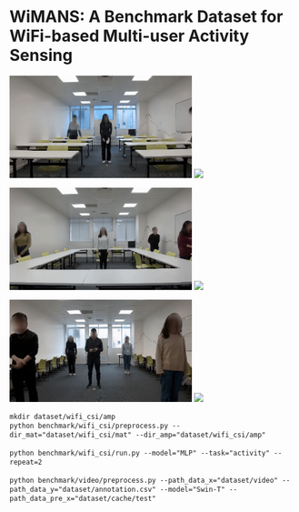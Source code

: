 # WiMANS: A Benchmark Dataset for WiFi-based Multi-user Activity Sensing





<img src="visualize/video_act_30_25.gif" height="180" title="hahahahahaha"/>  <img src="visualize/wifi_csi_act_30_25.gif" height="180"/>




<img src="visualize/video_act_49_41.gif" height="180"/>  <img src="visualize/wifi_csi_act_49_41.gif" height="180"/>




<img src="visualize/video_act_88_30.gif" height="180"/>  <img src="visualize/wifi_csi_act_88_30.gif" height="180"/>




```
mkdir dataset/wifi_csi/amp
python benchmark/wifi_csi/preprocess.py --dir_mat="dataset/wifi_csi/mat" --dir_amp="dataset/wifi_csi/amp"

python benchmark/wifi_csi/run.py --model="MLP" --task="activity" --repeat=2

python benchmark/video/preprocess.py --path_data_x="dataset/video" --path_data_y="dataset/annotation.csv" --model="Swin-T" --path_data_pre_x="dataset/cache/test"
```